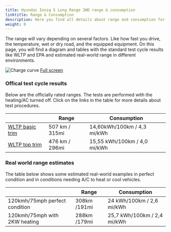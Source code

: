 ```yaml
---
title: Hyundai Ioniq 5 Long Range 2WD range & consumption
linktitle: Range & Consumption
description: Here you find all details about range and consumption for Hyundai Ioniq 5 Long Range 2WD.
weight: 9
---
```

<!-- markdownlint-disable MD033 -->

The range will vary depending on several factors. Like how fast you drive, the temperature, wet or dry road, and the equipped equipment. On this page, you will find a diagram and tables with the standard test cycle results like WLTP and EPA and estimated real-world range in different environments. 

![Charge curve](../range.svg  "Range information")
[Full screen](../range.svg)

### Offical test cycle results

Below are the officially rated ranges. The tests are performed with the heating/AC turned off. Click on the links in the table for more details about test procedures. 

| | Range  | Consumption  |
|----|-----|------|
| [WLTP basic trim](../../../../../guides/understandingrange/wltp/) | 507 km / 315mi |14,60kWh/100km / 4,3 mi/kWh | 
| [WLTP top trim](../../../../../guides/understandingrange/wltp/) | 476 km / 296mi | 15,55 kWh/100km / 4,0 mi/kWh | 

### Real world range estimates

The table below shows some estimated real-world examples in perfect condition and in conditions needing A/C to heat or cool vehicles. 

| | Range  | Consumption  |
|----|-----|------|
| 120kmh/75mph perfect condition | 308km /191mi| 24 kWh/100km / 2,6 mi/kWh |
| 120kmh/75mph with 2KW heating | 288km /179mi| 25,7 kWh/100km / 2,4 mi/kWh |

